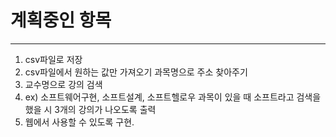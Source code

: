# 계획중인 항목
<hr/>

1. csv파일로 저장  
2. csv파일에서 원하는 값만 가져오기 과목명으로 주소 찾아주기      
3. 교수명으로 강의 검색
4. ex) 소프트웨어구현, 소프트설계, 소프트헬로우 과목이 있을 때 소프트라고 검색을 했을 시 3개의 강의가 나오도록 출력       
5. 웹에서 사용할 수 있도록 구현.    
